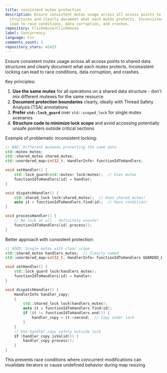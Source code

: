 ```yaml
---
title: consistent mutex protection
description: Ensure consistent mutex usage across all access points to shared data
  structures and clearly document what each mutex protects. Inconsistent locking can
  lead to race conditions, data corruption, and crashes.
repository: ClickHouse/ClickHouse
label: Concurrency
language: C++
comments_count: 2
repository_stars: 42425
---
```


Ensure consistent mutex usage across all access points to shared data structures and clearly document what each mutex protects. Inconsistent locking can lead to race conditions, data corruption, and crashes.

Key principles:
1. **Use the same mutex** for all operations on a shared data structure - don't mix different mutexes for the same resource
2. **Document protection boundaries** clearly, ideally with Thread Safety Analysis (TSA) annotations
3. **Prefer `std::lock_guard`** over `std::scoped_lock` for single mutex scenarios
4. **Structure code to minimize lock scope** and avoid accessing potentially unsafe pointers outside critical sections

Example of problematic inconsistent locking:
```cpp
// BAD: Different mutexes protecting the same data
std::mutex mutex;
std::shared_mutex shared_mutex;
std::unordered_map<int32_t, HandlerInfo> functionIdToHandlers;

void setHandler() {
    std::lock_guard<std::mutex> lock(mutex);  // Uses mutex
    functionIdToHandlers[id] = handler;
}

void dispatchHandler() {
    std::shared_lock lock(shared_mutex);  // Uses shared_mutex!
    auto it = functionIdToHandlers.find(id);  // Race condition!
}

void processHandler() {
    // No lock at all - definitely unsafe!
    functionIdToHandlers[id].process();
}
```

Better approach with consistent protection:
```cpp
// GOOD: Single mutex with clear scope
std::shared_mutex handlers_mutex;  // Clearly named
std::unordered_map<int32_t, HandlerInfo> functionIdToHandlers GUARDED_BY(handlers_mutex);

void setHandler() {
    std::lock_guard lock(handlers_mutex);
    functionIdToHandlers[id] = handler;
}

void dispatchHandler() {
    HandlerInfo handler_copy;
    {
        std::shared_lock lock(handlers_mutex);
        auto it = functionIdToHandlers.find(id);
        if (it != functionIdToHandlers.end()) {
            handler_copy = it->second;  // Copy under lock
        }
    }
    // Use handler_copy safely outside lock
    if (handler_copy.isValid()) {
        handler_copy.process();
    }
}
```

This prevents race conditions where concurrent modifications can invalidate iterators or cause undefined behavior during map resizing.